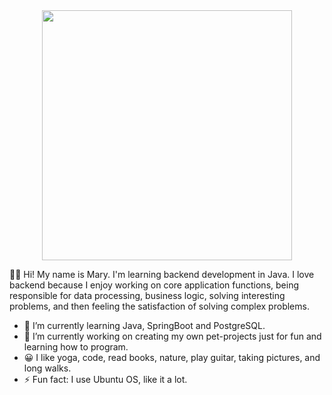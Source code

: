 
<div id="header" align="center">
  <img src="https://media.giphy.com/media/L1R1tvI9svkIWwpVYr/giphy.gif" width="400"/>
</div>


:woman_technologist: Hi! My name is Mary. I'm learning backend development in Java. I love backend because I enjoy working on core application functions, being responsible for data processing, business logic, solving interesting problems, and then feeling the satisfaction of solving complex problems.

- 🌱 I’m currently learning Java, SpringBoot and PostgreSQL.
- 🔭 I’m currently working on creating my own pet-projects just for fun and learning how to program.
- 😀 I like yoga, code, read books, nature, play guitar, taking pictures, and long walks.
- ⚡ Fun fact: I use Ubuntu OS, like it a lot.
